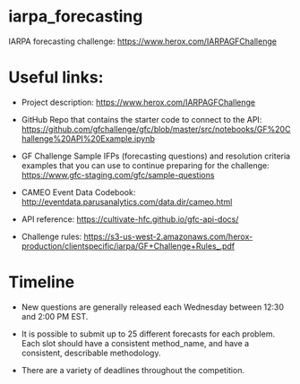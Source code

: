 # iarpa_forecasting
IARPA forecasting challenge: https://www.herox.com/IARPAGFChallenge

# Useful links:
* Project description: https://www.herox.com/IARPAGFChallenge

* GitHub Repo that contains the starter code to connect to the API: https://github.com/gfchallenge/gfc/blob/master/src/notebooks/GF%20Challenge%20API%20Example.ipynb 

* GF Challenge Sample IFPs (forecasting questions) and resolution criteria examples that you can use to continue preparing for the challenge:  https://www.gfc-staging.com/gfc/sample-questions

* CAMEO Event Data Codebook: http://eventdata.parusanalytics.com/data.dir/cameo.html

* API reference: https://cultivate-hfc.github.io/gfc-api-docs/ 

* Challenge rules: https://s3-us-west-2.amazonaws.com/herox-production/clientspecific/iarpa/GF+Challenge+Rules_.pdf

# Timeline
* New questions are generally released each Wednesday between 12:30 and 2:00 PM EST.

* It is possible to submit up to 25 different forecasts for each problem. Each slot should have a consistent method_name, and have a consistent, describable methodology. 

* There are a variety of deadlines throughout the competition.
